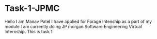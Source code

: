 # Task-1-JPMC

Hello I am Manav Patel I have applied for Forage Intenship as a part of my module I am currently doing JP morgan Software Engineering Virtual Internship.
This is task 1 
